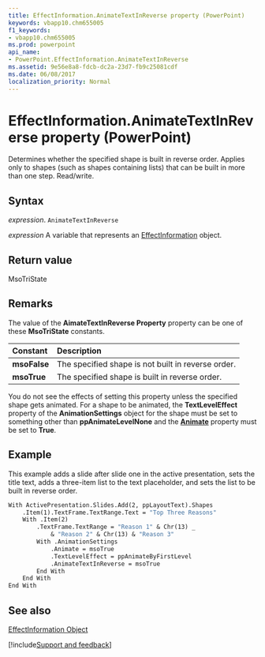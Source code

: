 ```yaml
---
title: EffectInformation.AnimateTextInReverse property (PowerPoint)
keywords: vbapp10.chm655005
f1_keywords:
- vbapp10.chm655005
ms.prod: powerpoint
api_name:
- PowerPoint.EffectInformation.AnimateTextInReverse
ms.assetid: 9e56e8a8-fdcb-dc2a-23d7-fb9c25081cdf
ms.date: 06/08/2017
localization_priority: Normal
---
```



# EffectInformation.AnimateTextInReverse property (PowerPoint)

Determines whether the specified shape is built in reverse order. Applies only to shapes (such as shapes containing lists) that can be built in more than one step. Read/write.


## Syntax

_expression_. `AnimateTextInReverse`

_expression_ A variable that represents an [EffectInformation](PowerPoint.EffectInformation.md) object.


## Return value

MsoTriState


## Remarks

The value of the **AimateTextInReverse Property** property can be one of these **MsoTriState** constants.



|Constant|Description|
|:-----|:-----|
|**msoFalse**| The specified shape is not built in reverse order.|
|**msoTrue**| The specified shape is built in reverse order.|

You do not see the effects of setting this property unless the specified shape gets animated. For a shape to be animated, the **TextLevelEffect** property of the **AnimationSettings** object for the shape must be set to something other than **ppAnimateLevelNone** and the **[Animate](PowerPoint.AnimationSettings.Animate.md)** property must be set to **True**.


## Example

This example adds a slide after slide one in the active presentation, sets the title text, adds a three-item list to the text placeholder, and sets the list to be built in reverse order.


```vb
With ActivePresentation.Slides.Add(2, ppLayoutText).Shapes
    .Item(1).TextFrame.TextRange.Text = "Top Three Reasons"
    With .Item(2)
        .TextFrame.TextRange = "Reason 1" & Chr(13) _
            & "Reason 2" & Chr(13) & "Reason 3"
        With .AnimationSettings
            .Animate = msoTrue
            .TextLevelEffect = ppAnimateByFirstLevel
            .AnimateTextInReverse = msoTrue
        End With
    End With
End With
```


## See also


[EffectInformation Object](PowerPoint.EffectInformation.md)

[!include[Support and feedback](~/includes/feedback-boilerplate.md)]